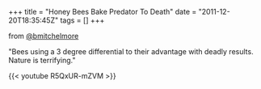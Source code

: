 +++
title = "Honey Bees Bake Predator To Death"
date = "2011-12-20T18:35:45Z"
tags = []
+++

from [@bmitchelmore](https://twitter.com/bmitchelmore)

"Bees using a 3 degree differential to their advantage with deadly results.
Nature is terrifying."

{{< youtube R5QxUR-mZVM >}}

